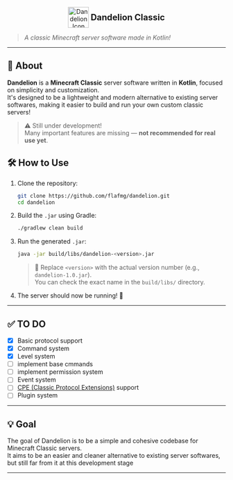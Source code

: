 <p align="center">
  <img src="https://static.wikia.nocookie.net/minecraft-battles/images/b/b1/Dandelion.png/revision/latest?cb=20230428002404" alt="Dandelion Icon" width="48" height="48" style="vertical-align:middle;"/>
  <strong style="font-size: 1.4em; vertical-align: middle;"> Dandelion Classic</strong>
</p>

> *A classic Minecraft server software made in Kotlin!*

---

## 🧾 About

**Dandelion** is a **Minecraft Classic** server software written in **Kotlin**, focused on simplicity and customization.  
It's designed to be a lightweight and modern alternative to existing server softwares, making it easier to build and run your own custom classic servers!

> ⚠️ Still under development!  
> Many important features are missing — **not recommended for real use yet**.

## 🛠️ How to Use

1. Clone the repository:
   ```bash
   git clone https://github.com/flafmg/dandelion.git
   cd dandelion
   ```

2. Build the `.jar` using Gradle:
   ```bash
   ./gradlew clean build
   ```

3. Run the generated `.jar`:
   ```bash
   java -jar build/libs/dandelion-<version>.jar
   ```
   > 🔧 Replace `<version>` with the actual version number (e.g., `dandelion-1.0.jar`).  
   > You can check the exact name in the `build/libs/` directory.

4. The server should now be running! 🎉

---

## ✅ TO DO

- [x] Basic protocol support  
- [x] Command system  
- [x] Level system  
- [ ] implement base cmmands
- [ ] implement permission system
- [ ] Event system 
- [ ] [CPE (Classic Protocol Extensions)](https://minecraft.wiki/w/Minecraft_Wiki:Projects/wiki.vg_merge/Classic_Protocol_Extension) support  
- [ ] Plugin system  

---

## 💡 Goal

The goal of Dandelion is to be a simple and cohesive codebase for Minecraft Classic servers.  
It aims to be an easier and cleaner alternative to existing server softwares, but still far from it at this development stage

---